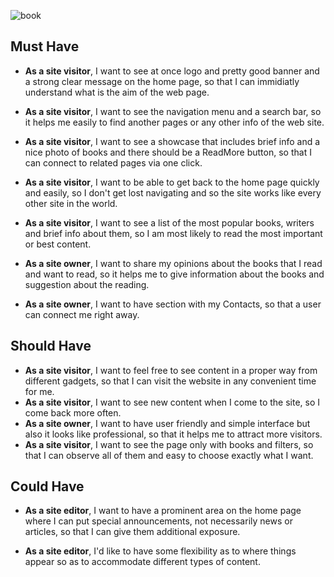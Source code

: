 ![book](https://m.media-amazon.com/images/I/41ZkUQj99RL.jpg)

## Must Have

- **As a site visitor**, I want to see at once logo and pretty good banner and a strong clear message on the home page, so that I can immidiatly understand what is the aim of the web page.
- **As a site visitor**, I want to see the navigation menu and a search bar, so it helps me easily to find another pages or any other info of the web site.
- **As a site visitor**, I want to see a showcase that includes brief info and a nice photo of books and there should be a ReadMore button, so that I can connect to related pages via one click.
- **As a site visitor**, I want to be able to get back to the home page quickly and easily, so I don't get lost navigating and so the site works like every other site in the world.
- **As a site visitor**, I want to see a list of the most popular books, writers and brief info about them, so I am most likely to read the most important or best content.
- **As a site owner**, I want to share my opinions about the books that I read and want to read, so it helps me to give information about the books and suggestion about the reading.

- **As a site owner**, I want to have section with my Contacts, so that a user can connect me right away.

## Should Have

- **As a site visitor**, I want to feel free to see content in a proper way from different gadgets, so that I can visit the website in any сonvenient time for me.
- **As a site visitor**, I want to see new content when I come to the site, so I come back more often.
- **As a site owner**, I want to have user friendly and simple interface but also it looks like professional, so that it helps me to attract more visitors.
- **As a site visitor**, I want to see the page only with books and filters, so that I can observe all of them and easy to choose exactly what I want.

## Could Have

- **As a site editor**, I want to have a prominent area on the home page where I can put special announcements, not necessarily news or articles, so that I can give them additional exposure.

- **As a site editor**, I'd like to have some flexibility as to where things appear so as to accommodate different types of content.
